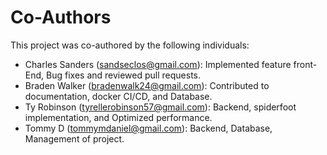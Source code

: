 # Co-Authors

This project was co-authored by the following individuals:

- Charles Sanders (sandseclos@gmail.com): Implemented feature front-End, Bug fixes and reviewed pull requests.
- Braden Walker (bradenwalk24@gmail.com): Contributed to documentation, docker CI/CD, and Database.
- Ty Robinson (tyrellerobinson57@gmail.com): Backend, spiderfoot implementation, and Optimized performance.
- Tommy D (tommymdaniel@gmail.com): Backend, Database, Management of project.
